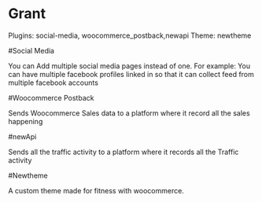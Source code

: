 # Grant

Plugins: social-media, woocommerce_postback,newapi
Theme: newtheme



#Social Media

You can Add multiple social media pages instead of one.
For example: You can have multiple facebook profiles linked in so that it can collect feed from multiple facebook accounts


#Woocommerce Postback

Sends Woocommerce Sales data to a platform where it record all the sales happening

#newApi

Sends all the traffic activity to a platform where it records all the Traffic activity


#Newtheme

A custom theme made for fitness with woocommerce.
